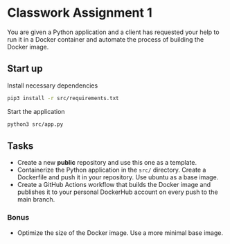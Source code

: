 # Classwork Assignment 1

You are given a Python application and a client has requested your help to run it in a Docker container and automate the process of building the Docker image.

## Start up

Install necessary dependencies

```bash
pip3 install -r src/requirements.txt
```
Start the application

```bash
python3 src/app.py
```

## Tasks
- Create a new **public** repository and use this one as a template.
- Containerize the Python application in the `src/` directory. Create a Dockerfile and push it in your repository. Use ubuntu as a base image.
- Create a GitHub Actions workflow that builds the Docker image and publishes it to your personal DockerHub account on every push to the main branch.

### Bonus
- Optimize the size of the Docker image. Use a more minimal base image.
